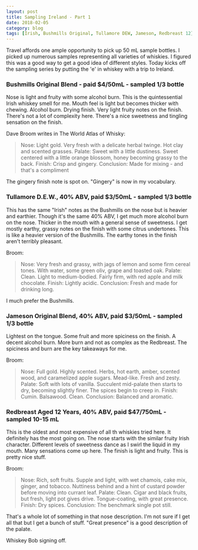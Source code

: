 ```yaml
---
layout: post
title: Sampling Ireland - Part 1
date: 2018-02-05
category: blog
tags: [Irish, Bushmills Original, Tullamore DEW, Jameson, Redbreast 12]
---
```


Travel affords one ample opportunity to pick up 50 mL sample bottles. I picked up numerous samples representing all varieties of whiskies. I figured this was a good way to get a good idea of different styles. Today kicks off the sampling series by putting the 'e' in whiskey with a trip to Ireland.

### Bushmills Original Blend - paid $4/50mL - sampled 1/3 bottle

Nose is light and fruity with some alcohol burn. This is the quintessential Irish whiskey smell for me. Mouth feel is light but becomes thicker with chewing. Alcohol burn. Drying finish. Very light fruity notes on the finish. There's not a lot of complexity here. There's a nice sweetness and tingling sensation on the finish.

Dave Broom writes in The World Atlas of Whisky:

> Nose: Light gold. Very fresh with a delicate herbal twinge. Hot clay and scented grasses.
> Palate: Sweet with a little dustiness. Sweet centered with a little orange blossom, honey becoming grassy to the back.
> Finish: Crisp and gingery.
> Conclusion: Made for mixing - and that's a compliment

The gingery finish note is spot on. "Gingery" is now in my vocabulary.

### Tullamore D.E.W., 40% ABV, paid $3/50mL - sampled 1/3 bottle

This has the same "Irish" notes as the Bushmills on the nose but is heavier and earthier. Though it's the same 40% ABV, I get much more alcohol burn on the nose. Thicker in the mouth with a general sense of sweetness. I get mostly earthy, grassy notes on the finish with some citrus undertones. This is like a heavier version of the Bushmills. The earthy tones in the finish aren't terribly pleasant.

Broom:

> Nose: Very fresh and grassy, with jags of lemon and some firm cereal tones. With water, some green oliv, grape and toasted oak.
> Palate: Clean. Light to medium-bodied. Fairly firm, with red apple and milk chocolate.
> Finish: Lightly acidic.
> Conclusion: Fresh and made for drinking long.

I much prefer the Bushmills.

### Jameson Original Blend, 40% ABV, paid $3/50mL - sampled 1/3 bottle

Lightest on the tongue. Some fruit and more spiciness on the finish. A decent alcohol burn. More burn and not as complex as the Redbreast. The spiciness and burn are the key takeaways for me.

Broom:

> Nose: Full gold. Highly scented. Herbs, hot earth, amber, scented wood, and caramelized apple sugars. Mead-like. Fresh and zesty.
> Palate: Soft with lots of vanilla. Succulent mid-palate then starts to dry, becoming slightly finer. The spices begin to creep in.
> Finish: Cumin. Balsawood. Clean.
> Conclusion: Balanced and aromatic.


### Redbreast Aged 12 Years, 40% ABV, paid $47/750mL - sampled 10-15 mL

This is the oldest and most expensive of all th whiskies tried here. It definitely has the most going on. The nose starts with the similar fruity Irish character. Different levels of sweetness dance as I swirl the liquid in my mouth. Many sensations come up here. The finish is light and fruity. This is pretty nice stuff.

Broom:

> Nose: Rich, soft fruits. Supple and light, with wet chamois, cake mix, ginger, and tobacco. Nuttiness behind and a hint of custard powder before moving into currant leaf.
> Palate: Clean. Cigar and black fruits, but fresh, light pot gives drive. Tongue-coating, with great presence.
> Finish: Dry spices.
> Conclusion: The benchmark single pot still.

That's a whole lot of something in that nose description. I'm not sure if I get all that but I get a bunch of stuff. "Great presence" is a good description of the palate.

Whiskey Bob signing off.
